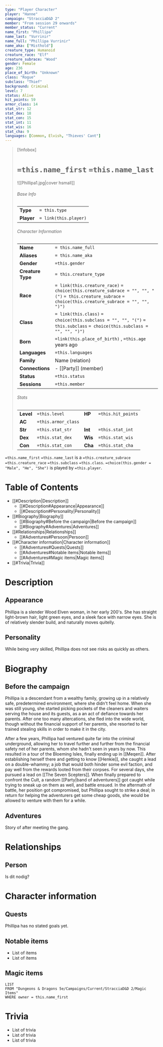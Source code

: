 ```yaml
---
type: "Player Character"
player: "Hanne"
campaign: "StracciaD&D 2"
member: "From session 29 onwards"
member_status: "Current"
name_first: "Phillipa"
name_last: "Vurrinir"
name_full: "Phillipa Vurrinir"
name_aka: ["Misthold"]
creature_type: Humanoid
creature_race: "Elf"
creature_subrace: "Wood"
gender: Female
age: 236
place_of_birth: "Unknown"
class: "Rogue"
subclass: "Thief"
background: Criminal
level: 7
status: Alive
hit_points: 59
armor_class: 14
stat_str: 12
stat_dex: 18
stat_con: 15
stat_int: 11
stat_wis: 16
stat_cha: 9
languages: [Common, Elvish, "Thieves' Cant"]
---
```

> [!infobox]  
> # `=this.name_first` `=this.name_last`
> ![[Phillipa1.jpg|cover hsmall]]  
> ###### Base Info
> | | |  
> |---|---|  
> | **Type** | `= this.type` |
> | **Player** | `= link(this.player)` |
> ###### Character Information  
> | | |  
> |---|---|  
> | **Name** | `= this.name_full` |
> | **Aliases** | `= this.name_aka` |
> | **Gender** | `=this.gender` | 
> | **Creature Type** | `= this.creature_type` |
> | **Race** | `= link(this.creature_race)` `= choice(this.creature_subrace = "", "", "(")` `= this.creature_subrace` `= choice(this.creature_subrace = "", "", ")")`|  
> | **Class** | `= link(this.class)` `= choice(this.subclass = "", "", "(")` `= this.subclass` `= choice(this.subclass = "", "", ")")`|  
> | **Born** | `=link(this.place_of_birth)` , `=this.age` years ago|  
> | **Languages** | `=this.languages` |  
> | **Family** | Name (relation) |
> | **Connections** | - [[Party]] (member) |
> | **Status** | `=this.status` |
> | **Sessions** | `=this.member` |
> ###### Stats
> | | | | |
> |---|---|---|---|
> | **Level** | `=this.level` | **HP** | `=this.hit_points` |
> | **AC** | `=this.armor_class` | | |
> | **Str** | `=this.stat_str` | **Int** | `=this.stat_int` |
> | **Dex** | `=this.stat_dex` | **Wis** | `=this.stat_wis` |
> | **Con** | `=this.stat_con` | **Cha** | `=this.stat_cha` |

`=this.name_first` `=this.name_last` is a `=this.creature_subrace` `=this.creature_race` `=this.subclass` `=this.class`. `=choice(this.gender = "Male", "He", "She")` is played by `=this.player`. 
# Table of Contents
- [[#Description|Description]]
	- [[#Description#Appearance|Appearance]]
	- [[#Description#Personality|Personality]]
- [[#Biography|Biography]]
	- [[#Biography#Before the campaign|Before the campaign]]
	- [[#Biography#Adventures|Adventures]]
- [[#Relationships|Relationships]]
	- [[#Adventures#Persoon|Persoon]]
- [[#Character information|Character information]]
	- [[#Adventures#Quests|Quests]]
	- [[#Adventures#Notable items|Notable items]]
	- [[#Adventures#Magic items|Magic items]]
- [[#Trivia|Trivia]]
# Description
## Appearance
Phillipa is a slender Wood Elven woman, in her early 200's. She has straight light-brown hair, light green eyes, and a sleek face with narrow eyes. She is of relatively slender build, and naturally moves quitelly.
## Personality
While being very skilled, Phillipa does not see risks as quickly as others.
# Biography
## Before the campaign
Phillipa is a descendant from a wealthy family, growing up in a relatively safe, predetermined environment, where she didn't feel home. When she was still young, she started picking pockets of the cleaners and waiters serving the house and its guests, as a an act of defiance towards her parents. After one too many altercations, she fled into the wide world, though without the financial support of her parents, she resorted to her trained stealing skills in order to make it in the city. 

After a few years, Phillipa had ventured quite far into the criminal underground, allowing her to travel further and further from the financial safety net of her parents, whom she hadn't seen in years by now. This resulted in a tour of the Bloeming Isles, finally ending up in [[Meqen]]. After establishing herself there and getting to know [[Henkie]], she caught a lead on a double-whammy; a job that would both hinder some evil faction, and pay well from the rewards looted from their corpses. For several days, she pursued a lead on [[The Seven Scepters]]. When finally prepared to confront the Cult, a random [[Party|band of adventurers]] got caught while trying to sneak up on them as well, and battle ensued. In the aftermath of battle, her position got compromised, but Phillipa sought to strike a deal; in return for helping the adventurers get some cheap goods, she would be allowed to venture with them for a while.
## Adventures
Story of after meeting the gang.
# Relationships
## Person
Is dit nodig?
# Character information
## Quests
Phillipa has no stated goals yet.
## Notable items
- List of items
- List of items
## Magic items
```dataview
LIST
FROM "Dungeons & Dragons 5e/Campaigns/Current/StracciaD&D 2/Magic Items"
WHERE owner = this.name_first
```
# Trivia
- List of trivia
- List of trivia
- List of trivia